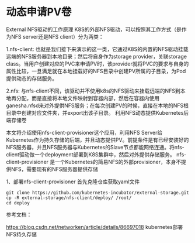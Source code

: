 # 动态申请PV卷

External NFS驱动的工作原理
K8S的外部NFS驱动，可以按照其工作方式（是作为NFS server还是NFS client）分为两类：

1.nfs-client:
也就是我们接下来演示的这一类，它通过K8S的内置的NFS驱动挂载远端的NFS服务器到本地目录；然后将自身作为storage provider，关联storage class。当用户创建对应的PVC来申请PV时，该provider就将PVC的要求与自身的属性比较，一旦满足就在本地挂载好的NFS目录中创建PV所属的子目录，为Pod提供动态的存储服务。

2.nfs:
与nfs-client不同，该驱动并不使用k8s的NFS驱动来挂载远端的NFS到本地再分配，而是直接将本地文件映射到容器内部，然后在容器内使用ganesha.nfsd来对外提供NFS服务；在每次创建PV的时候，直接在本地的NFS根目录中创建对应文件夹，并export出该子目录。
利用NFS动态提供Kubernetes后端存储卷

本文将介绍使用nfs-client-provisioner这个应用，利用NFS Server给Kubernetes作为持久存储的后端，并且动态提供PV。前提条件是有已经安装好的NFS服务器，并且NFS服务器与Kubernetes的Slave节点都能网络连通。将nfs-client驱动做一个deployment部署到K8S集群中，然后对外提供存储服务。
nfs-client-provisioner 是一个Kubernetes的简易NFS的外部provisioner，本身不提供NFS，需要现有的NFS服务器提供存储

1、部署nfs-client-provisioner
首先克隆仓库获取yaml文件
```
git clone https://github.com/kubernetes-incubator/external-storage.git
cp -R external-storage/nfs-client/deploy/ /root/
cd deploy
```

参考文档：

https://blog.csdn.net/networken/article/details/86697018 kubernetes部署NFS持久存储
